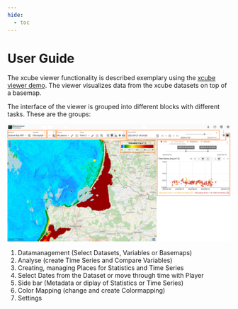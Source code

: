 ```yaml
---
hide:
  - toc
---
```


# User Guide

The xcube viewer functionality is described exemplary using the [xcube viewer demo](https://bc-viewer.brockmann-consult.de).
The viewer visualizes data from the xcube datasets on top of a basemap.

The interface of the viewer is grouped into different blocks with different tasks. These are the groups:

![Interface](../assets/images/interface.png)

1. Datamanagement (Select Datasets, Variables or Basemaps)
2. Analyse (create Time Series and Compare Variables)
3. Creating, managing Places for Statistics and Time Series
4. Select Dates from the Dataset or move through time with Player
5. Side bar (Metadata or diplay of Statistics or Time Series)
6. Color Mapping (change and create Colormapping)
7. Settings
